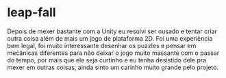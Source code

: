 # leap-fall

Depois de mexer bastante com a Unity eu resolvi ser ousado e tentar criar outra coisa além de mais um jogo de plataforma 2D. Foi uma experiência bem legal, foi muito interessante desenhar os puzzles e pensar em mecânicas diferentes para não deixar o jogo muito massante com o passar do tempo, por mais que ele seja curtinho e eu tenha desistido dele pra mexer em outras coisas, ainda sinto um carinho muito grande pelo projeto.
